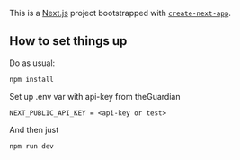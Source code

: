 This is a [Next.js](https://nextjs.org/) project bootstrapped with [`create-next-app`](https://github.com/vercel/next.js/tree/canary/packages/create-next-app).

## How to set things up

Do as usual:
```bash
npm install
```

Set up .env var with api-key from theGuardian
```env
NEXT_PUBLIC_API_KEY = <api-key or test>
```

And then just 
```bash
npm run dev
```
